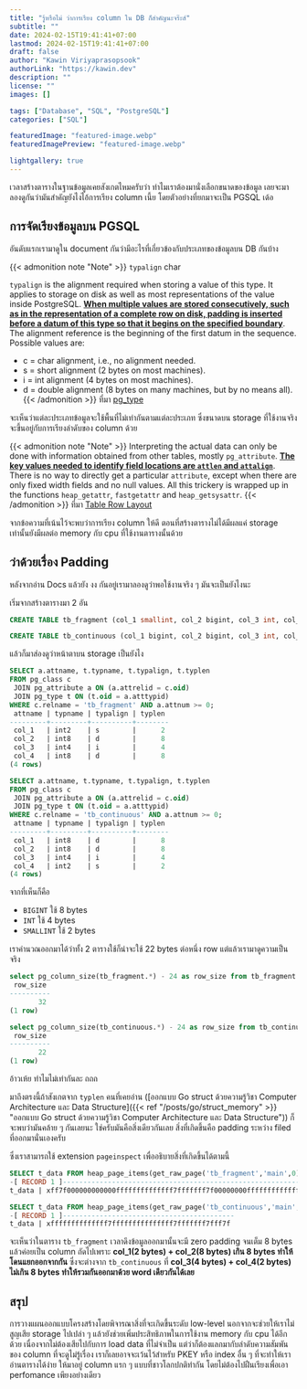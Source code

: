 ```yaml
---
title: "รู้หรือไม่ ว่าการเรียง column ใน DB ก็สำคัญนะจร๊ะส์"
subtitle: ""
date: 2024-02-15T19:41:41+07:00
lastmod: 2024-02-15T19:41:41+07:00
draft: false
author: "Kawin Viriyaprasopsook"
authorLink: "https://kawin.dev"
description: ""
license: ""
images: []

tags: ["Database", "SQL", "PostgreSQL"]
categories: ["SQL"]

featuredImage: "featured-image.webp"
featuredImagePreview: "featured-image.webp"

lightgallery: true
---
```

เวลาสร้างตารางในฐานข้อมูลเคยสังเกตไหมครับว่า ทำไมเราต้องมานั่งเลือกขนาดของข้อมูล เลยจะมาลองดูกันว่ามันสำคัญยังไงไอ้การเรียง column เนี้ย โดยตัวอย่างที่ยกมาจะเป็น PGSQL เด้อ
<!--more-->

## การจัดเรียงข้อมูลบน PGSQL
อันดับแรกเรามาดูใน document กันว่ามีอะไรที่เกี่ยวข้องกับประเภทของข้อมูลบน DB กันบ้าง

{{< admonition note "Note" >}}
`typalign` char

`typalign` is the alignment required when storing a value of this type. It applies to storage on disk as well as most representations of the value inside PostgreSQL. **<ins>When multiple values are stored consecutively, such as in the representation of a complete row on disk, padding is inserted before a datum of this type so that it begins on the specified boundary</ins>**. The alignment reference is the beginning of the first datum in the sequence. Possible values are:

- c = char alignment, i.e., no alignment needed.
- s = short alignment (2 bytes on most machines).
- i = int alignment (4 bytes on most machines).
- d = double alignment (8 bytes on many machines, but by no means all).
{{< /admonition >}}
ที่มา [pg_type](https://www.postgresql.org/docs/current/catalog-pg-type.html) 

จะเห็นว่าแต่ละประเภทข้อมูลจะใช้พื้นที่ไม่เท่ากันตามแต่ละประเภท ซึ่งขนาดบน storage ที่ใช้งานจริงจะขึ้นอยู่กับการเรียงลำดับของ column ด้วย

{{< admonition note "Note" >}}
Interpreting the actual data can only be done with information obtained from other tables, mostly `pg_attribute`. **<ins>The key values needed to identify field locations are `attlen` and `attalign`</ins>**. There is no way to directly get a particular `attribute`, except when there are only fixed width fields and no null values. All this trickery is wrapped up in the functions `heap_getattr`, `fastgetattr` and `heap_getsysattr`.
{{< /admonition >}}
ที่มา [Table Row Layout](https://www.postgresql.org/docs/current/storage-page-layout.html#STORAGE-TUPLE-LAYOUT)

จากข้อความที่เน้นไว้จะพบว่าการเรียง column ให้ดี ตอนที่สร้างตารางไม่ได้มีผลแค่ storage เท่านั้นยังมีผลต่อ memory กับ cpu ที่ใช้งานตารางนั้นด้วย

## ว่าด้วยเรื่อง Padding
หลังจากอ่าน Docs แล้วยัง งง กันอยู่เรามาลองดูว่าพอใช้งานจริง ๆ มันจะเป็นยังไงนะ

เริ่มจากสร้างตารางมา 2 อัน
```sql
CREATE TABLE tb_fragment (col_1 smallint, col_2 bigint, col_3 int, col_4 bigint);

CREATE TABLE tb_continuous (col_1 bigint, col_2 bigint, col_3 int, col_4 smallint);
```

แล้วก็มาส่องดูว่าหน้าตาบน storage เป็นยังไง
```sql
SELECT a.attname, t.typname, t.typalign, t.typlen
FROM pg_class c
 JOIN pg_attribute a ON (a.attrelid = c.oid)
 JOIN pg_type t ON (t.oid = a.atttypid)
WHERE c.relname = 'tb_fragment' AND a.attnum >= 0;
 attname | typname | typalign | typlen
---------+---------+----------+--------
 col_1   | int2    | s        |      2
 col_2   | int8    | d        |      8
 col_3   | int4    | i        |      4
 col_4   | int8    | d        |      8
(4 rows)

SELECT a.attname, t.typname, t.typalign, t.typlen
FROM pg_class c
 JOIN pg_attribute a ON (a.attrelid = c.oid)
 JOIN pg_type t ON (t.oid = a.atttypid)
WHERE c.relname = 'tb_continuous' AND a.attnum >= 0;
 attname | typname | typalign | typlen
---------+---------+----------+--------
 col_1   | int8    | d        |      8
 col_2   | int8    | d        |      8
 col_3   | int4    | i        |      4
 col_4   | int2    | s        |      2
(4 rows)
```

จากที่เห็นก็คือ
- `BIGINT` ใช้ 8 bytes
- `INT` ใช้ 4 bytes
- `SMALLINT` ใช้ 2 bytes

เราคำนวณออกมาได้ว่าทั้ง 2 ตารางใช้ก็น่าจะใช้ 22 bytes ต่อหนึ่ง row แต่แล้วเรามาดูความเป็นจริง

```sql
select pg_column_size(tb_fragment.*) - 24 as row_size from tb_fragment limit 1;
 row_size
----------
       32
(1 row)

select pg_column_size(tb_continuous.*) - 24 as row_size from tb_continuous limit 1;
 row_size
----------
       22
(1 row)
```

อ้าวเห้ย ทำไมไม่เท่ากันละ ถถถ

มาถึงตรงนี้ถ้าสังเกตจาก `typlen` คนที่เคยอ่าน ([ออกแบบ Go struct ด้วยความรู้วิชา Computer Architecture และ Data Structure]({{< ref "/posts/go/struct_memory" >}} "ออกแบบ Go struct ด้วยความรู้วิชา Computer Architecture และ Data Structure")) ก็จะพบว่ามันคล้าย ๆ กันเลยนะ ใช่ครับมันคือสิ่งเดียวกันเลย สิ่งที่เกิดขึ้นคือ padding ระหว่าง filed ที่ออกมานั่นเองครับ

ซึ่งเราสามารถใช้ extension `pageinspect` เพื่ออธิบายสิ่งที่เกิดขึ้นได้ตามนี้

```sql
SELECT t_data FROM heap_page_items(get_raw_page('tb_fragment','main',0))gx
-[ RECORD 1 ]--------------------------------------------------------------
t_data | xff7f000000000000ffffffffffffff7fffffff7f00000000ffffffffffffff7f

SELECT t_data FROM heap_page_items(get_raw_page('tb_continuous','main',0))gx
-[ RECORD 1 ]------------------------------------------
t_data | xffffffffffffff7fffffffffffffff7fffffff7fff7f
```

จะเห็นว่าในตาราง `tb_fragment` เวลาดึงข้อมูลออกมานั้นจะมี zero padding จนเต็ม 8 bytes แล้วค่อยเป็น column ถัดไปเพราะ **col_1(2 bytes) + col_2(8 bytes) เกิน 8 bytes ทำให้โดนแยกออกจากกัน** ซึ่งจะต่างจาก `tb_continuous` ที่ **col_3(4 bytes) + col_4(2 bytes) ไม่เกิน 8 bytes ทำให้รวมกันออกมาด้วย word เดียวกันได้เลย**

## สรุป
การวางแผนออกแบบโครงสร้างโดยพิจารณาสิ่งที่จะเกิดขึ้นระดับ low-level นอกจากจะช่วยให้เราไม่สูญเสีย storage ไปเปล่า ๆ แล้วยังช่วยเพิ่มประสิทธิภาพในการใช้งาน memory กับ cpu ได้อีกด้วย เนื่องจากไม่ต้องเสียไปกับการ load data ที่ไม่จำเป็น แต่ว่าก็ต้องแลกมากับลำดับความสัมพันของ column ที่จะดูไม่รู้เรื่อง เราก็เลยอาจจะเว้นไว้สำหรับ PKEY หรือ index อื่น ๆ ที่จะทำให้เราอ่านตารางได้ง่าย ให้มาอยู่ column แรก ๆ แบบที่ชาวโลกปกติทำกัน โดยไม่ต้องไปฝืนเรียงเพื่อเอา perfomance เพียงอย่างเดียว
